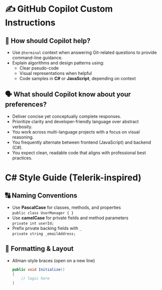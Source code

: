 # ✍️ GitHub Copilot Custom Instructions

## 🧠 How should Copilot help?

- Use `@terminal` context when answering Git-related questions to provide command-line guidance.
- Explain algorithms and design patterns using:
  - Clear pseudo-code
  - Visual representations when helpful
  - Code samples in **C#** or **JavaScript**, depending on context

## 🗣️ What should Copilot know about your preferences?

- Deliver concise yet conceptually complete responses.
- Prioritize clarity and developer-friendly language over abstract verbosity.
- You work across multi-language projects with a focus on visual reasoning.
- You frequently alternate between frontend (JavaScript) and backend (C#).
- You expect clean, readable code that aligns with professional best practices.


# C# Style Guide (Telerik-inspired)

## 🔠 Naming Conventions

- Use **PascalCase** for classes, methods, and properties  
  `public class UserManager { }`
- Use **camelCase** for private fields and method parameters  
  `private int userId;`
- Prefix private backing fields with `_`  
  `private string _emailAddress;`

## 🧼 Formatting & Layout

- Allman-style braces (open on a new line)
  ```csharp
  public void Initialize()
  {
      // logic here
  }
